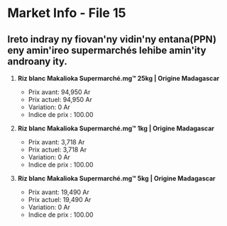 # Market Info - File 15

## Ireto indray ny fiovan'ny vidin'ny entana(PPN) eny amin'ireo supermarchés lehibe amin'ity androany ity.

1. **Riz blanc Makalioka Supermarché.mg™ 25kg | Origine Madagascar**
   - Prix avant: 94,950 Ar
   - Prix actuel: 94,950 Ar
   - Variation: 0 Ar
   - Indice de prix : 100.00

2. **Riz blanc Makalioka Supermarché.mg™ 1kg | Origine Madagascar**
   - Prix avant: 3,718 Ar
   - Prix actuel: 3,718 Ar
   - Variation: 0 Ar
   - Indice de prix : 100.00

3. **Riz blanc Makalioka Supermarché.mg™ 5kg | Origine Madagascar**
   - Prix avant: 19,490 Ar
   - Prix actuel: 19,490 Ar
   - Variation: 0 Ar
   - Indice de prix : 100.00

